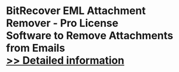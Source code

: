 # BitRecover EML Attachment Remover - Pro License<br />Software to Remove Attachments from Emails<br />[>> Detailed information](https://secure.shareit.com/shareit/product.html?productid=301004736&affiliateid=200057808)